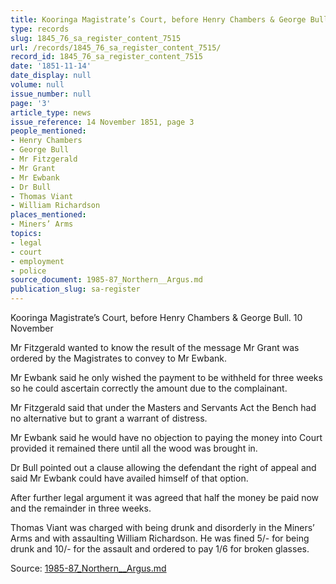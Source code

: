 ```yaml
---
title: Kooringa Magistrate’s Court, before Henry Chambers & George Bull. 10 November
type: records
slug: 1845_76_sa_register_content_7515
url: /records/1845_76_sa_register_content_7515/
record_id: 1845_76_sa_register_content_7515
date: '1851-11-14'
date_display: null
volume: null
issue_number: null
page: '3'
article_type: news
issue_reference: 14 November 1851, page 3
people_mentioned:
- Henry Chambers
- George Bull
- Mr Fitzgerald
- Mr Grant
- Mr Ewbank
- Dr Bull
- Thomas Viant
- William Richardson
places_mentioned:
- Miners’ Arms
topics:
- legal
- court
- employment
- police
source_document: 1985-87_Northern__Argus.md
publication_slug: sa-register
---
```


Kooringa Magistrate’s Court, before Henry Chambers & George Bull. 10 November

Mr Fitzgerald wanted to know the result of the message Mr Grant was ordered by the Magistrates to convey to Mr Ewbank.

Mr Ewbank said he only wished the payment to be withheld for three weeks so he could ascertain correctly the amount due to the complainant.

Mr Fitzgerald said that under the Masters and Servants Act the Bench had no alternative but to grant a warrant of distress.

Mr Ewbank said he would have no objection to paying the money into Court provided it remained there until all the wood was brought in.

Dr Bull pointed out a clause allowing the defendant the right of appeal and said Mr Ewbank could have availed himself of that option.

After further legal argument it was agreed that half the money be paid now and the remainder in three weeks.

Thomas Viant was charged with being drunk and disorderly in the Miners’ Arms and with assaulting William Richardson.  He was fined 5/- for being drunk and 10/- for the assault and ordered to pay 1/6 for broken glasses.


Source: [1985-87_Northern__Argus.md](/downloads/markdown/1985-87_Northern__Argus.md)
